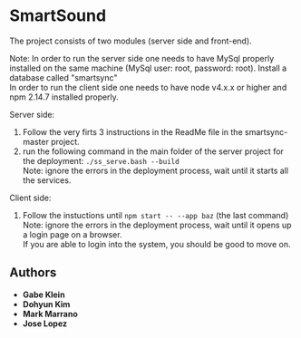 # SmartSound

The project consists of two modules (server side and front-end).

Note: In order to run the server side one needs to have MySql properly installed on the same machine (MySql user: root, password: root). Install a database called "smartsync" <br />
In order to run the client side one needs to have node v4.x.x or higher and npm 2.14.7 installed properly. <br />

Server side:
1. Follow the very firts 3 instructions in the ReadMe file in the smartsync-master project.
2. run the following command in the main folder of the server project for the deployment: `./ss_serve.bash --build` <br />
    Note: ignore the errors in the deployment process, wait until it starts all the services.

Client side:
1. Follow the instuctions until `npm start -- --app baz` (the last command) <br />
    Note: ignore the errors in the deployment process, wait until it opens up a login page on a browser. <br />
    If you are able to login into the system, you should be good to move on.
    
    
## Authors

* **Gabe Klein**
* **Dohyun Kim**
* **Mark Marrano**
* **Jose Lopez**
